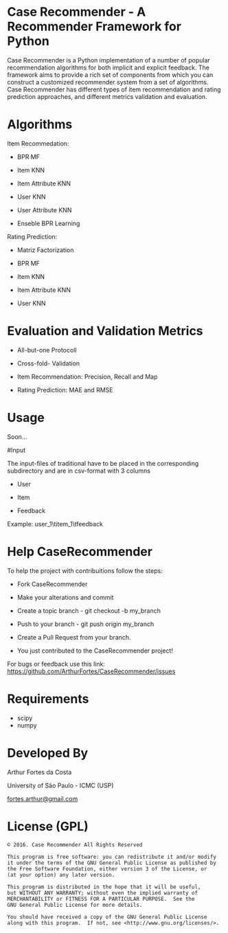 # Case Recommender - A Recommender Framework for Python
Case Recommender is a Python implementation of a number of popular recommendation algorithms for both implicit and explicit feedback.  The framework aims to provide a rich set of components from which you can construct a customized recommender system from a set of algorithms. Case Recommender has different types of item recommendation and rating prediction approaches, and different metrics validation and evaluation.

# Algorithms
Item Recommedation:

- BPR MF

- Item KNN

- Item Attribute KNN

- User KNN

- User Attribute KNN

- Enseble BPR Learning

Rating Prediction:

- Matriz Factorization 

- BPR MF

- Item KNN

- Item Attribute KNN

- User KNN

# Evaluation and Validation Metrics

- All-but-one Protocoll

- Cross-fold- Validation

- Item Recommendation: Precision, Recall and Map

- Rating Prediction: MAE and RMSE


# Usage
Soon...

#Input

The input-files of traditional have to be placed in the corresponding subdirectory and are in csv-format with 3 columns 

- User

- Item

- Feedback

Example: user_1\titem_1\tfeedback

# Help CaseRecommender
To help the project with contribuitions follow the steps:

- Fork CaseRecommender

- Make your alterations and commit

- Create a topic branch - git checkout -b my_branch

- Push to your branch - git push origin my_branch

- Create a Pull Request from your branch.

- You just contributed to the CaseRecommender project!

For bugs or feedback use this link: https://github.com/ArthurFortes/CaseRecommender/issues

# Requirements 

- scipy
- numpy 

# Developed By

Arthur Fortes da Costa

University of São Paulo - ICMC (USP)

fortes.arthur@gmail.com

# License (GPL)

    © 2016. Case Recommender All Rights Reserved

    This program is free software: you can redistribute it and/or modify
    it under the terms of the GNU General Public License as published by
    the Free Software Foundation, either version 3 of the License, or
    (at your option) any later version.

    This program is distributed in the hope that it will be useful,
    but WITHOUT ANY WARRANTY; without even the implied warranty of
    MERCHANTABILITY or FITNESS FOR A PARTICULAR PURPOSE.  See the
    GNU General Public License for more details.

    You should have received a copy of the GNU General Public License
    along with this program.  If not, see <http://www.gnu.org/licenses/>.
